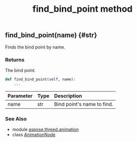 ﻿---
title: find_bind_point method
second_title: Aspose.3D for Python via .NET API References
description: 
type: docs
weight: 30
url: /python-net/aspose.threed.animation/animationnode/find_bind_point/
is_root: false
---

## find_bind_point(name) {#str}

Finds the bind point by name.

### Returns 


The bind point.


```python
def find_bind_point(self, name):
    ...
```


| Parameter | Type | Description |
| :- | :- | :- |
| name | str | Bind point's name to find. |



### See Also
* module [aspose.threed.animation](../../)
* class [AnimationNode](/3d/python-net/aspose.threed.animation/animationnode)
